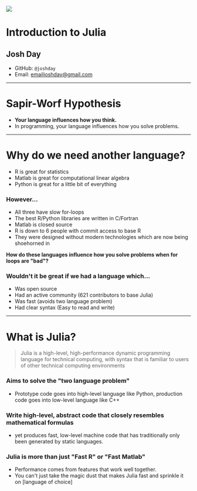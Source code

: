 ![](https://a248.e.akamai.net/secure.meetupstatic.com/photos/event/7/c/8/0/highres_328291872.jpeg)

# Introduction to Julia

## Josh Day

- GitHub: `@joshday`
- Email: emailjoshday@gmail.com

---

# Sapir-Worf Hypothesis
- **Your language influences how you think.**
- In programming, your language influences how you solve problems.

---

# Why do we need another language?

- R is great for statistics
- Matlab is great for computational linear algebra
- Python is great for a little bit of everything

### However...
- All three have slow for-loops
- The best R/Python libraries are written in C/Fortran
- Matlab is closed source
- R is down to 6 people with commit access to base R
- They were designed without modern technologies which are now being shoehorned in

**How do these languages influence how you solve problems when for loops are "bad"?**

### Wouldn't it be great if we had a language which...
- Was open source
- Had an active community (621 contributors to base Julia)
- Was fast (avoids two language problem)
- Had clear syntax (Easy to read and write)

---

# What is Julia?
> Julia is a high-level, high-performance dynamic programming language for technical computing, with syntax that is familiar to users of other technical computing environments

### Aims to solve the "two language problem"
- Prototype code goes into high-level language like Python, production code goes into low-level language like C++

### Write high-level, abstract code that closely resembles mathematical formulas
- yet produces fast, low-level machine code that has traditionally only been generated by static languages.

### Julia is more than just "Fast R" or "Fast Matlab"
- Performance comes from features that work well together.  
- You can't just take the magic dust that makes Julia fast and sprinkle it on [language of choice]